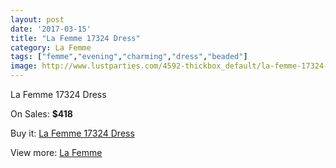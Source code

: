 ```yaml
---
layout: post
date: '2017-03-15'
title: "La Femme 17324 Dress"
category: La Femme
tags: ["femme","evening","charming","dress","beaded"]
image: http://www.lustparties.com/4592-thickbox_default/la-femme-17324-dress.jpg
---
```

La Femme 17324 Dress

On Sales: **$418**
<a href="https://www.lustparties.com/en/la-femme/1537-la-femme-17324-dress.html"><amp-img layout="responsive" width="600" height="600" src="//www.lustparties.com/4592-thickbox_default/la-femme-17324-dress.jpg" alt="La Femme 17324 Dress 0" /></a>
<a href="https://www.lustparties.com/en/la-femme/1537-la-femme-17324-dress.html"><amp-img layout="responsive" width="600" height="600" src="//www.lustparties.com/4593-thickbox_default/la-femme-17324-dress.jpg" alt="La Femme 17324 Dress 1" /></a>

Buy it: [La Femme 17324 Dress](https://www.lustparties.com/en/la-femme/1537-la-femme-17324-dress.html "La Femme 17324 Dress")

View more: [La Femme](https://www.lustparties.com/en/4-la-femme "La Femme")